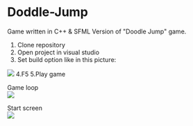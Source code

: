 # Doddle-Jump
Game written in C++ &amp; SFML
Version of "Doodle Jump" game.

1. Clone repository
2. Open project in visual studio
3. Set build option like in this picture:
<img src="https://user-images.githubusercontent.com/56079123/82116928-777afe00-976d-11ea-9785-4ddce41234ac.jpg">
4.F5
5.Play game
                                                             

Game loop
<br/>
<img src="https://user-images.githubusercontent.com/56079123/73777994-bb339400-478a-11ea-8851-51baccc0897e.png">

Start screen
<br/>
<img src="https://user-images.githubusercontent.com/56079123/73777901-90494000-478a-11ea-9671-404bca0dfdbb.png">

